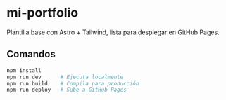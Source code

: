 # mi-portfolio

Plantilla base con Astro + Tailwind, lista para desplegar en GitHub Pages.

## Comandos

```bash
npm install
npm run dev      # Ejecuta localmente
npm run build    # Compila para producción
npm run deploy   # Sube a GitHub Pages